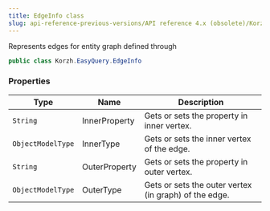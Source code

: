 ```yaml
---
title: EdgeInfo class
slug: api-reference-previous-versions/API reference 4.x (obsolete)/Korzh.EasyQuery namespace/edgeinfo-class
---
```



Represents edges for entity graph defined through <see cref="!:Korzh.EasyQuery.Linq.ObjectGraph" />
```csharp
public class Korzh.EasyQuery.EdgeInfo

```

### Properties

| Type | Name | Description | 
| --- | --- | --- | 
| `String` | InnerProperty | Gets or sets the property in inner vertex. | 
| `ObjectModelType` | InnerType | Gets or sets the inner vertex of the edge. | 
| `String` | OuterProperty | Gets or sets the property in outer vertex. | 
| `ObjectModelType` | OuterType | Gets or sets the outer vertex (in graph) of the edge. |